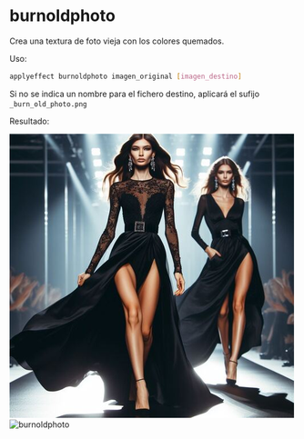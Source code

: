 # burnoldphoto

Crea una textura de foto vieja con los colores quemados.

Uso:

``` sh
applyeffect burnoldphoto imagen_original [imagen_destino]
```

Si no se indica un nombre para el fichero destino, aplicará el sufijo `_burn_old_photo.png`

Resultado:

![imagen original](../../images/image.jpg)
![burnoldphoto](../../images/image_burn_old_photo.png)
